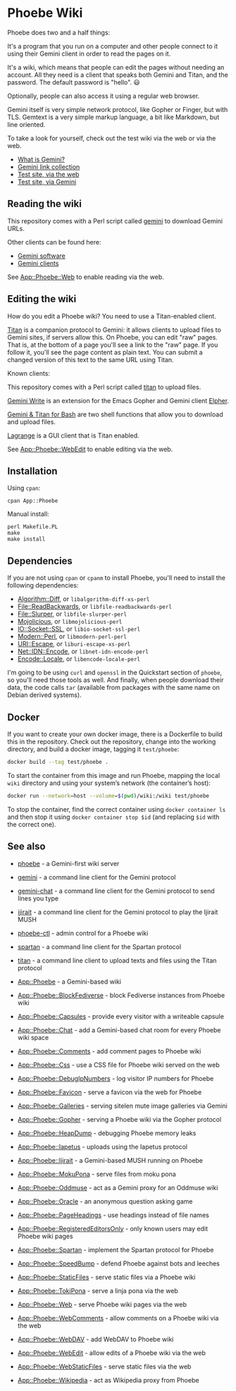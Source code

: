 # Phoebe Wiki

Phoebe does two and a half things:

It's a program that you run on a computer and other people connect to it using
their Gemini client in order to read the pages on it.

It's a wiki, which means that people can edit the pages without needing an
account. All they need is a client that speaks both Gemini and Titan, and the
password. The default password is "hello". 😃

Optionally, people can also access it using a regular web browser.

Gemini itself is very simple network protocol, like Gopher or Finger, but with
TLS. Gemtext is a very simple markup language, a bit like Markdown, but line
oriented.

To take a look for yourself, check out the test wiki via the web or via the web.

- [What is Gemini?](https://gemini.circumlunar.space/)
- [Gemini link collection](https://git.sr.ht/~kr1sp1n/awesome-gemini)
- [Test site, via the web](https://transjovian.org:1965/test)
- [Test site, via Gemini](gemini://transjovian.org/test)

## Reading the wiki

This repository comes with a Perl script called
[gemini](https://metacpan.org/pod/gemini) to download Gemini URLs.

Other clients can be found here:

- [Gemini software](https://gemini.circumlunar.space/software/)
- [Gemini clients](https://transjovian.org:1965/gemini/page/Clients)

See [App::Phoebe::Web](https://metacpan.org/pod/App%3A%3APhoebe%3A%3AWeb) to
enable reading via the web.

## Editing the wiki

How do you edit a Phoebe wiki? You need to use a Titan-enabled client.

[Titan](https://transjovian.org:1965/titan) is a companion protocol to Gemini:
it allows clients to upload files to Gemini sites, if servers allow this. On
Phoebe, you can edit "raw" pages. That is, at the bottom of a page you'll see a
link to the "raw" page. If you follow it, you'll see the page content as plain
text. You can submit a changed version of this text to the same URL using Titan.

Known clients:

This repository comes with a Perl script called
[titan](https://metacpan.org/pod/titan) to upload files.

[Gemini Write](https://alexschroeder.ch/cgit/gemini-write/) is an extension for
the Emacs Gopher and Gemini client [Elpher](https://thelambdalab.xyz/elpher/).

[Gemini & Titan for Bash](https://alexschroeder.ch/cgit/gemini-titan/about/) are
two shell functions that allow you to download and upload files.

[Lagrange](https://gmi.skyjake.fi/lagrange/) is a GUI client that is Titan
enabled.

See [App::Phoebe::WebEdit](https://metacpan.org/pod/App%3A%3APhoebe%3A%3AWebEdit) to
enable editing via the web.

## Installation

Using `cpan`:

    cpan App::Phoebe

Manual install:

    perl Makefile.PL
    make
    make install

## Dependencies

If you are not using `cpan` or `cpanm` to install Phoebe, you'll need to install
the following dependencies:

- [Algorithm::Diff](https://metacpan.org/pod/Algorithm%3A%3ADiff), or `libalgorithm-diff-xs-perl`
- [File::ReadBackwards](https://metacpan.org/pod/File%3A%3AReadBackwards), or `libfile-readbackwards-perl`
- [File::Slurper](https://metacpan.org/pod/File%3A%3ASlurper), or `libfile-slurper-perl`
- [Mojolicious](https://metacpan.org/pod/Mojolicious), or `libmojolicious-perl`
- [IO::Socket::SSL](https://metacpan.org/pod/IO%3A%3ASocket%3A%3ASSL), or `libio-socket-ssl-perl`
- [Modern::Perl](https://metacpan.org/pod/Modern%3A%3APerl), or `libmodern-perl-perl`
- [URI::Escape](https://metacpan.org/pod/URI%3A%3AEscape), or `liburi-escape-xs-perl`
- [Net::IDN::Encode](https://metacpan.org/pod/Net%3A%3AIDN%3A%3AEncode), or `libnet-idn-encode-perl`
- [Encode::Locale](https://metacpan.org/pod/Encode%3A%3ALocale), or `libencode-locale-perl`

I'm going to be using `curl` and `openssl` in the Quickstart section of
`phoebe`, so you'll need those tools as well. And finally, when people download
their data, the code calls `tar` (available from packages with the same name on
Debian derived systems).

## Docker

If you want to create your own docker image, there is a Dockerfile to
build this in the repository. Check out the repository, change into
the working directory, and build a docker image, tagging it
`test/phoebe`:

```bash
docker build --tag test/phoebe .
```

To start the container from this image and run Phoebe, mapping the
local `wiki` directory and using your system’s network (the
container’s host):

```bash
docker run --network=host --volume=$(pwd)/wiki:/wiki test/phoebe
```

To stop the container, find the correct container using `docker
container ls` and then stop it using `docker container stop $id` (and
replacing `$id` with the correct one).

## See also

* [phoebe](https://metacpan.org/pod/phoebe) - a Gemini-first wiki server

* [gemini](https://metacpan.org/pod/gemini) - a command line client for the Gemini protocol

* [gemini-chat](https://metacpan.org/pod/gemini-chat) - a command line client for the Gemini protocol to send lines you type

* [ijirait](https://metacpan.org/pod/ijirait) - a command line client for the Gemini protocol to play the Ijirait MUSH

* [phoebe-ctl](https://metacpan.org/pod/phoebe-ctl) - admin control for a Phoebe wiki

* [spartan](https://metacpan.org/pod/spartan) - a command line client for the Spartan protocol

* [titan](https://metacpan.org/pod/titan) - a command line client to upload texts and files using the Titan protocol

* [App::Phoebe](https://metacpan.org/pod/App%3A%3APhoebe) - a Gemini-based wiki

* [App::Phoebe::BlockFediverse](https://metacpan.org/pod/App%3A%3APhoebe%3A%3ABlockFediverse) - block Fediverse instances from Phoebe wiki

* [App::Phoebe::Capsules](https://metacpan.org/pod/App%3A%3APhoebe%3A%3ACapsules) - provide every visitor with a writeable capsule

* [App::Phoebe::Chat](https://metacpan.org/pod/App%3A%3APhoebe%3A%3AChat) - add a Gemini-based chat room for every Phoebe wiki space

* [App::Phoebe::Comments](https://metacpan.org/pod/App%3A%3APhoebe%3A%3AComments) - add comment pages to Phoebe wiki

* [App::Phoebe::Css](https://metacpan.org/pod/App%3A%3APhoebe%3A%3ACss) - use a CSS file for Phoebe wiki served on the web

* [App::Phoebe::DebugIpNumbers](https://metacpan.org/pod/App%3A%3APhoebe%3A%3ADebugIpNumbers) - log visitor IP numbers for Phoebe

* [App::Phoebe::Favicon](https://metacpan.org/pod/App%3A%3APhoebe%3A%3AFavicon) - serve a favicon via the web for Phoebe

* [App::Phoebe::Galleries](https://metacpan.org/pod/App%3A%3APhoebe%3A%3AGalleries) - serving sitelen mute image galleries via Gemini

* [App::Phoebe::Gopher](https://metacpan.org/pod/App%3A%3APhoebe%3A%3AGopher) - serving a Phoebe wiki via the Gopher protocol

* [App::Phoebe::HeapDump](https://metacpan.org/pod/App%3A%3APhoebe%3A%3AHeapDump) - debugging Phoebe memory leaks

* [App::Phoebe::Iapetus](https://metacpan.org/pod/App%3A%3APhoebe%3A%3AIapetus) - uploads using the Iapetus protocol

* [App::Phoebe::Ijirait](https://metacpan.org/pod/App%3A%3APhoebe%3A%3AIjirait) - a Gemini-based MUSH running on Phoebe

* [App::Phoebe::MokuPona](https://metacpan.org/pod/App%3A%3APhoebe%3A%3AMokuPona) - serve files from moku pona

* [App::Phoebe::Oddmuse](https://metacpan.org/pod/App%3A%3APhoebe%3A%3AOddmuse) - act as a Gemini proxy for an Oddmuse wiki

* [App::Phoebe::Oracle](https://metacpan.org/pod/App%3A%3APhoebe%3A%3AOracle) - an anonymous question asking game

* [App::Phoebe::PageHeadings](https://metacpan.org/pod/App%3A%3APhoebe%3A%3APageHeadings) - use headings instead of file names

* [App::Phoebe::RegisteredEditorsOnly](https://metacpan.org/pod/App%3A%3APhoebe%3A%3ARegisteredEditorsOnly) - only known users may edit Phoebe wiki pages

* [App::Phoebe::Spartan](https://metacpan.org/pod/App%3A%3APhoebe%3A%3ASpartan) - implement the Spartan protocol for Phoebe

* [App::Phoebe::SpeedBump](https://metacpan.org/pod/App%3A%3APhoebe%3A%3ASpeedBump) - defend Phoebe against bots and leeches

* [App::Phoebe::StaticFiles](https://metacpan.org/pod/App%3A%3APhoebe%3A%3AStaticFiles) - serve static files via a Phoebe wiki

* [App::Phoebe::TokiPona](https://metacpan.org/pod/App%3A%3APhoebe%3A%3ATokiPona) - serve a linja pona via the web

* [App::Phoebe::Web](https://metacpan.org/pod/App%3A%3APhoebe%3A%3AWeb) - serve Phoebe wiki pages via the web

* [App::Phoebe::WebComments](https://metacpan.org/pod/App%3A%3APhoebe%3A%3AWebComments) - allow comments on a Phoebe wiki via the web

* [App::Phoebe::WebDAV](https://metacpan.org/pod/App%3A%3APhoebe%3A%3AWebDAV) - add WebDAV to Phoebe wiki

* [App::Phoebe::WebEdit](https://metacpan.org/pod/App%3A%3APhoebe%3A%3AWebEdit) - allow edits of a Phoebe wiki via the web

* [App::Phoebe::WebStaticFiles](https://metacpan.org/pod/App%3A%3APhoebe%3A%3AWebStaticFiles) - serve static files via the web

* [App::Phoebe::Wikipedia](https://metacpan.org/pod/App%3A%3APhoebe%3A%3AWikipedia) - act as Wikipedia proxy from Phoebe
